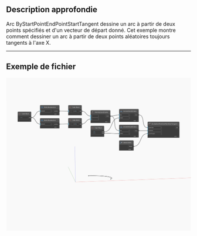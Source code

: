 ## Description approfondie
Arc ByStartPointEndPointStartTangent dessine un arc à partir de deux points spécifiés et d'un vecteur de départ donné. Cet exemple montre comment dessiner un arc à partir de deux points aléatoires toujours tangents à l'axe X.
___
## Exemple de fichier

![ByStartPointEndPointStartTangent](./Autodesk.DesignScript.Geometry.Arc.ByStartPointEndPointStartTangent_img.jpg)

